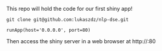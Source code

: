 This repo will hold the code for our first shiny app!

`git clone git@github.com:lukaszdz/nlp-dse.git`

```library(shiny)
runApp(host='0.0.0.0', port=80)
```

Then access the shiny server in a web browser at http://<YOUR-IP-ADDRESS>:80